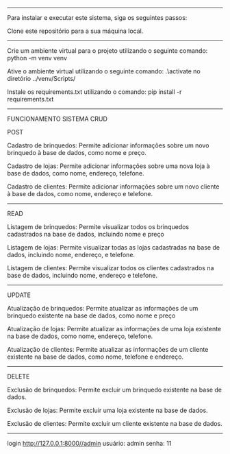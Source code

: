 
---------------------------------------------------------------

Para instalar e executar este sistema, siga os seguintes passos:

Clone este repositório para a sua máquina local.


---------------------------------------------------------------------

Crie um ambiente virtual para o projeto utilizando o seguinte comando:
python -m venv venv

Ative o ambiente virtual utilizando o seguinte comando:
.\activate no diretório ../venv/Scripts/

Instale os requirements.txt utilizando o comando:
pip install -r requirements.txt

------------------------------------------------------------
FUNCIONAMENTO SISTEMA CRUD

POST

Cadastro de brinquedos: Permite adicionar informações sobre um novo brinquedo à base de dados, como nome e preço.

Cadastro de lojas: Permite adicionar informações sobre uma nova loja à base de dados, como nome, endereço, telefone.

Cadastro de clientes: Permite adicionar informações sobre um novo cliente à base de dados, como nome, endereço e telefone.

--------------------------------------------------------------------------------------------------------

READ

Listagem de brinquedos: Permite visualizar todos os brinquedos cadastrados na base de dados, incluindo nome e preço

Listagem de lojas: Permite visualizar todas as lojas cadastradas na base de dados, incluindo nome, endereço, e telefone.

Listagem de clientes: Permite visualizar todos os clientes cadastrados na base de dados, incluindo nome, endereço e telefone.

-------------------------------------------------------------------------------------------------------------------

UPDATE

Atualização de brinquedos: Permite atualizar as informações de um brinquedo existente na base de dados, como nome e preço

Atualização de lojas: Permite atualizar as informações de uma loja existente na base de dados, como nome, endereço, telefone.

Atualização de clientes: Permite atualizar as informações de um cliente existente na base de dados, como nome, telefone e endereço.

-------------------------------------------------------------------
DELETE

Exclusão de brinquedos: Permite excluir um brinquedo existente na base de dados.

Exclusão de lojas: Permite excluir uma loja existente na base de dados.

Exclusão de clientes: Permite excluir um cliente existente na base de dados.

---------------------------------------------------------------------------------

login http://127.0.0.1:8000//admin
usuário: admin
senha: 11
